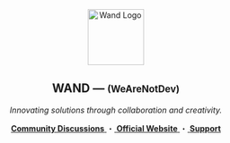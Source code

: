 <div align="center">
  <img src="https://avatars.githubusercontent.com/u/221390043?s=200&v=4" height="100" alt="Wand Logo"/>

  <h2><strong>WAND</strong> — <span style="font-size: 0.8em;">(WeAreNotDev)</span></h2>
  <p><em>Innovating solutions through collaboration and creativity.</em></p>

  <p>
    <a href="https://github.com/orgs/WeAreNotDev/discussions">
      <strong>Community Discussions</strong>
    </a>・<a href="/">
      <strong>Official Website</strong>
    </a>・<a href="/">
      <strong>Support</strong>
    </a>
  </p>
</div>
